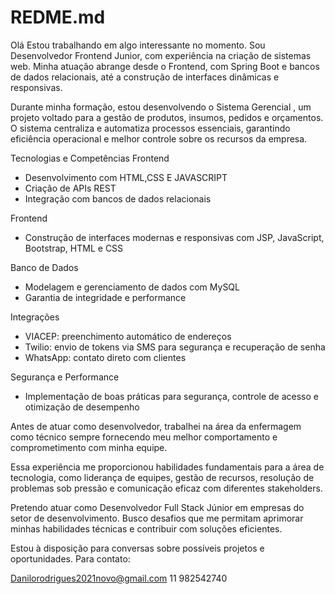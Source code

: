 # REDME.md
Olá Estou trabalhando em algo interessante no momento. 
Sou Desenvolvedor Frontend Junior, com experiência na criação de sistemas web. Minha atuação abrange desde o Frontend, com Spring Boot e bancos de dados relacionais, até a construção de interfaces dinâmicas e responsivas.

Durante minha formação, estou desenvolvendo o Sistema Gerencial , um projeto voltado para a gestão de produtos, insumos, pedidos e orçamentos. O sistema centraliza e automatiza processos essenciais, garantindo eficiência operacional e melhor controle sobre os recursos da empresa.

Tecnologias e Competências Frontend
- Desenvolvimento com HTML,CSS E JAVASCRIPT
- Criação de APIs REST
- Integração com bancos de dados relacionais


Frontend
- Construção de interfaces modernas e responsivas com JSP, JavaScript, Bootstrap, HTML e CSS

Banco de Dados
- Modelagem e gerenciamento de dados com MySQL 
- Garantia de integridade e performance

Integrações
- VIACEP: preenchimento automático de endereços
- Twilio: envio de tokens via SMS para segurança e recuperação de senha
- WhatsApp: contato direto com clientes

Segurança e Performance
- Implementação de boas práticas para segurança, controle de acesso e otimização de desempenho

Antes de atuar como desenvolvedor, trabalhei na área da enfermagem como técnico sempre fornecendo meu melhor comportamento e comprometimento com minha equipe.

Essa experiência me proporcionou habilidades fundamentais para a área de tecnologia, como liderança de equipes, gestão de recursos, resolução de problemas sob pressão e comunicação eficaz com diferentes stakeholders.



Pretendo atuar como Desenvolvedor Full Stack Júnior em empresas do setor de desenvolvimento. Busco desafios que me permitam aprimorar minhas habilidades técnicas e contribuir com soluções eficientes.

Estou à disposição para conversas sobre possíveis projetos e oportunidades. Para contato:

Danilorodrigues2021novo@gmail.com
11 982542740
